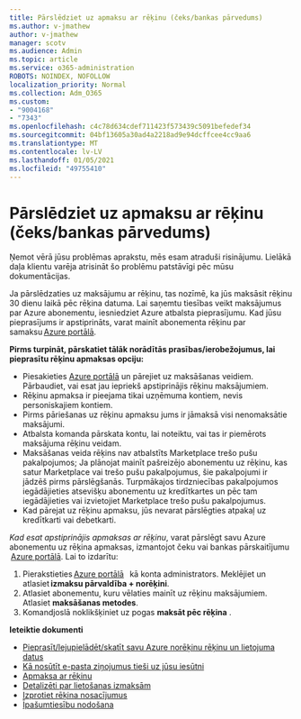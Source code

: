```yaml
---
title: Pārslēdziet uz apmaksu ar rēķinu (čeks/bankas pārvedums)
ms.author: v-jmathew
author: v-jmathew
manager: scotv
ms.audience: Admin
ms.topic: article
ms.service: o365-administration
ROBOTS: NOINDEX, NOFOLLOW
localization_priority: Normal
ms.collection: Adm_O365
ms.custom:
- "9004168"
- "7343"
ms.openlocfilehash: c4c78d634cdef711423f573439c5091befedef34
ms.sourcegitcommit: 04bf13605a30ad4a2218ad9e94dcffcee4cc9aa6
ms.translationtype: MT
ms.contentlocale: lv-LV
ms.lasthandoff: 01/05/2021
ms.locfileid: "49755410"
---
```

# <a name="switch-to-pay-by-invoice-chequewire-transfer"></a>Pārslēdziet uz apmaksu ar rēķinu (čeks/bankas pārvedums)

Ņemot vērā jūsu problēmas aprakstu, mēs esam atraduši risinājumu. Lielākā daļa klientu varēja atrisināt šo problēmu patstāvīgi pēc mūsu dokumentācijas.

Ja pārslēdzaties uz maksājumu ar rēķinu, tas nozīmē, ka jūs maksāsit rēķinu 30 dienu laikā pēc rēķina datuma. Lai saņemtu tiesības veikt maksājumus par Azure abonementu, iesniedziet Azure atbalsta pieprasījumu. Kad jūsu pieprasījums ir apstiprināts, varat mainīt abonementa rēķinu par samaksu [Azure portālā](https://portal.azure.com/).

**Pirms turpināt, pārskatiet tālāk norādītās prasības/ierobežojumus, lai pieprasītu rēķinu apmaksas opciju:**

- Piesakieties [Azure portālā](https://portal.azure.com/) un pārejiet uz maksāšanas veidiem. Pārbaudiet, vai esat jau iepriekš apstiprinājis rēķinu maksājumiem.
- Rēķinu apmaksa ir pieejama tikai uzņēmuma kontiem, nevis personiskajiem kontiem.
- Pirms pāriešanas uz rēķinu apmaksu jums ir jāmaksā visi nenomaksātie maksājumi.
- Atbalsta komanda pārskata kontu, lai noteiktu, vai tas ir piemērots maksājuma rēķinu veidam.
- Maksāšanas veida rēķins nav atbalstīts Marketplace trešo pušu pakalpojumos; Ja plānojat mainīt pašreizējo abonementu uz rēķinu, kas satur Marketplace vai trešo pušu pakalpojumus, šie pakalpojumi ir jādzēš pirms pārslēgšanās. Turpmākajos tirdzniecības pakalpojumos iegādājieties atsevišķu abonementu uz kredītkartes un pēc tam iegādājieties vai izvietojiet Marketplace trešo pušu pakalpojumus.
- Kad pārejat uz rēķinu apmaksu, jūs nevarat pārslēgties atpakaļ uz kredītkarti vai debetkarti.

*Kad esat apstiprinājis apmaksas ar rēķinu*, varat pārslēgt savu Azure abonementu uz rēķina apmaksas, izmantojot čeku vai bankas pārskaitījumu  [Azure portālā](https://portal.azure.com/).
Lai to izdarītu:

1. Pierakstieties [Azure portālā](https://portal.azure.com/)   kā konta administrators. Meklējiet un atlasiet **izmaksu pārvaldība + norēķini**.
2. Atlasiet abonementu, kuru vēlaties mainīt uz rēķinu maksājumiem. Atlasiet **maksāšanas metodes**.
3. Komandjoslā noklikšķiniet uz pogas **maksāt pēc rēķina** .

**Ieteiktie dokumenti**

- [Pieprasīt/lejupielādēt/skatīt savu Azure norēķinu rēķinu un lietojuma datus](https://docs.microsoft.com/azure/billing/billing-download-azure-invoice-daily-usage-date)
- [Kā nosūtīt e-pasta ziņojumus tieši uz jūsu iesūtni](https://docs.microsoft.com/azure/billing/billing-download-azure-invoice-daily-usage-date)
- [Apmaksa ar rēķinu](https://docs.microsoft.com/azure/billing/billing-how-to-pay-by-invoice)
- [Detalizēti par lietošanas izmaksām](https://docs.microsoft.com/azure/billing/billing-understand-your-bill)
- [Izprotiet rēķina nosacījumus](https://docs.microsoft.com/azure/billing/billing-understand-your-invoice)
- [Īpašumtiesību nodošana](https://docs.microsoft.com/azure/billing/billing-subscription-transfer)

